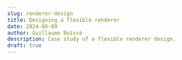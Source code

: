 ```yaml
---
slug: renderer-design
title: Designing a flexible renderer
date: 2024-06-09
author: Guillaume Boissé
description: Case study of a flexible renderer design.
draft: true
---
```

